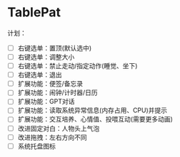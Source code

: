 # TablePat
计划：
- [ ] 右键选单：置顶(默认选中)
- [ ] 右键选单：调整大小
- [ ] 右键选单：禁止走动/指定动作(睡觉、坐下)
- [ ] 右键选单：退出
- [ ] 扩展功能：便签/备忘录
- [ ] 扩展功能：闹钟/计时器/日历
- [ ] 扩展功能：GPT对话
- [ ] 扩展功能：读取系统异常信息(内存占用、CPU)并提示
- [ ] 扩展功能：交互培养、心情值、投喂互动(需要更多动画)
- [ ] 改进固定对白：人物头上气泡
- [ ] 改进拖拽：左右方向不同
- [ ] 系统托盘图标
